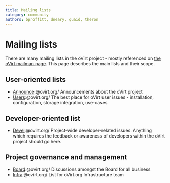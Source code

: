 ```yaml
---
title: Mailing lists
category: community
authors: bproffitt, dneary, quaid, theron
---
```


# Mailing lists

There are many mailing lists in the oVirt project - mostly referenced on [the oVirt mailman page](https://lists.ovirt.org/). This page describes the main lists and their scope.

## User-oriented lists

*   [Announce](https://lists.ovirt.org/archives/list/announce@ovirt.org):@ovirt.org/ Announcements about the oVirt project
*   [Users](https://lists.ovirt.org/archives/list/users@ovirt.org):@ovirt.org/ The best place for oVirt user issues - installation, configuration, storage integration, use-cases

## Developer-oriented list

*   [Devel](https://lists.ovirt.org/archives/list/devel@ovirt.org):@ovirt.org/ Project-wide developer-related issues. Anything which requires the feedback or awareness of developers within the oVirt project should go here.

## Project governance and management

*   [Board](https://lists.ovirt.org/archives/list/board@ovirt.org):@ovirt.org/ Discussions amongst the Board for all business
*   [Infra](https://lists.ovirt.org/archives/list/infra@ovirt.org):@ovirt.org/ List for oVirt.org Infrastructure team
